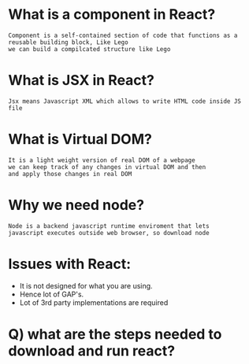 # What is a component in React?
```text
Component is a self-contained section of code that functions as a reusable building block, Like Lego
we can build a compilcated structure like Lego
```

# What is JSX in React?
```text
Jsx means Javascript XML which allows to write HTML code inside JS file
```

# What is Virtual DOM?
```text
It is a light weight version of real DOM of a webpage
we can keep track of any changes in virtual DOM and then
and apply those changes in real DOM
```

# Why we need node?
```text
Node is a backend javascript runtime enviroment that lets
javascript executes outside web browser, so download node
```

# Issues with React:
- It is not designed for what you are using.
- Hence lot of GAP's.
- Lot of 3rd party implementations are required

# Q) what are the steps needed to download and run react?





